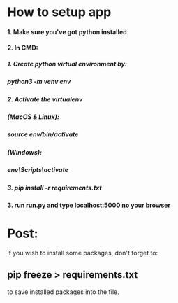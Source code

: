 # How to setup app

#### 1. Make sure you've got python installed
#### 2. In CMD:
##### 1. Create python virtual environment by:
#####     python3 -m venv env
##### 2. Activate the virtualenv
#####     (MacOS & Linux):
#####         source env/bin/activate
#####     (Windows):
#####         env\Scripts\activate
##### 3. pip install -r requirements.txt
#### 3. run run.py and type localhost:5000 no your browser 

# Post:
if you wish to install some packages, don't forget to:

## pip freeze > requirements.txt
to save installed packages into the file.